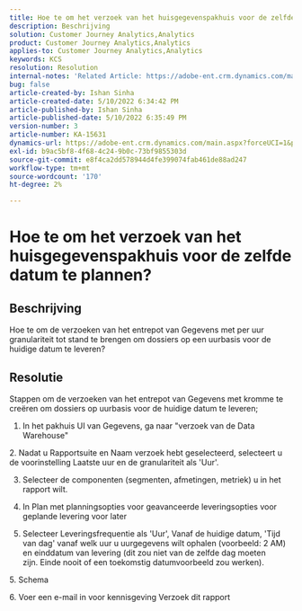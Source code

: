```yaml
---
title: Hoe te om het verzoek van het huisgegevenspakhuis voor de zelfde datum te plannen?
description: Beschrijving
solution: Customer Journey Analytics,Analytics
product: Customer Journey Analytics,Analytics
applies-to: Customer Journey Analytics,Analytics
keywords: KCS
resolution: Resolution
internal-notes: 'Related Article: https://adobe-ent.crm.dynamics.com/main.aspx?appid=c8f3a4cd-a068-e911-a957-000d3a34e00b&pagetype=entityrecord&etn=knowledgearticle&id=b5d08a45-cea0-ea11-a812-000d3a303484'
bug: false
article-created-by: Ishan Sinha
article-created-date: 5/10/2022 6:34:42 PM
article-published-by: Ishan Sinha
article-published-date: 5/10/2022 6:35:49 PM
version-number: 3
article-number: KA-15631
dynamics-url: https://adobe-ent.crm.dynamics.com/main.aspx?forceUCI=1&pagetype=entityrecord&etn=knowledgearticle&id=90ec1ddb-8fd0-ec11-a7b5-0022480a8753
exl-id: b9ac5bf8-4f68-4c24-9b0c-73bf9855303d
source-git-commit: e8f4ca2dd578944d4fe399074fab461de88ad247
workflow-type: tm+mt
source-wordcount: '170'
ht-degree: 2%

---
```


# Hoe te om het verzoek van het huisgegevenspakhuis voor de zelfde datum te plannen?

## Beschrijving


Hoe te om de verzoeken van het entrepot van Gegevens met per uur granulariteit tot stand te brengen om dossiers op een uurbasis voor de huidige datum te leveren?


## Resolutie


Stappen om de verzoeken van het entrepot van Gegevens met kromme te creëren om dossiers op uurbasis voor de huidige datum te leveren;

1. In het pakhuis UI van Gegevens, ga naar &quot;verzoek van de Data Warehouse&quot;

2. Nadat u Rapportsuite en Naam verzoek hebt geselecteerd, selecteert u de voorinstelling Laatste uur en de granulariteit als &#39;Uur&#39;.

3. Selecteer de componenten (segmenten, afmetingen, metriek) u in het rapport wilt.

3. In Plan met planningsopties voor geavanceerde leveringsopties voor geplande levering voor later

4. Selecteer Leveringsfrequentie als &#39;Uur&#39;, Vanaf de huidige datum, &#39;Tijd van dag&#39; vanaf welk uur u uurgegevens wilt ophalen (voorbeeld: 2 AM) en einddatum van levering (dit zou niet van de zelfde dag moeten zijn. Einde nooit of een toekomstig datumvoorbeeld zou werken).

5. Schema

6. Voer een e-mail in voor kennisgeving Verzoek dit rapport
